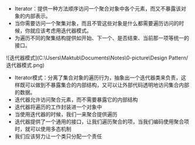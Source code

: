 * Iterator：提供一种方法顺序访问一个聚合对象中各个元素，而又不暴露该对象的内部表示。
* 当你需要访问一个聚集对象，而且不管这些对象是什么都需要遍历访问的时候，你就应该考虑用迭代器模式。
* 为遍历不同的聚集结构提供如开始、下一个、是否结束、当前那一项等统一的接口。

![迭代器模式](C:\Users\Maktub\Documents\Notes\0-picture\Design Pattern/迭代器模式.png)

* Iterator模式：分离了集合对象的遍历行为，抽象出一个迭代器类来负责，这样既可以做到不暴露集合的内部结构，又可以让外部代码透明地访问集合内部的数据。
* 迭代器允许访问聚合元素，而不需要暴露它的内部结构
* 迭代器将遍历的工作封装进一个对象中
* 当使用迭代器的时候，我们一来聚合提供遍历
* 迭代器提供了一个通用的接口，让我们遍历聚合的项，当我们编码使用聚合项时，就可以使用多态机制
* 我们应该努力让一个类只分配一个责任

